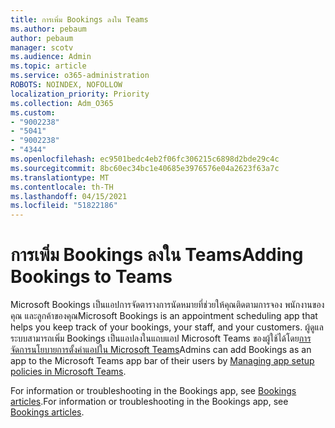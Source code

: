```yaml
---
title: การเพิ่ม Bookings ลงใน Teams
ms.author: pebaum
author: pebaum
manager: scotv
ms.audience: Admin
ms.topic: article
ms.service: o365-administration
ROBOTS: NOINDEX, NOFOLLOW
localization_priority: Priority
ms.collection: Adm_O365
ms.custom:
- "9002238"
- "5041"
- "9002238"
- "4344"
ms.openlocfilehash: ec9501bedc4eb2f06fc306215c6898d2bde29c4c
ms.sourcegitcommit: 8bc60ec34bc1e40685e3976576e04a2623f63a7c
ms.translationtype: MT
ms.contentlocale: th-TH
ms.lasthandoff: 04/15/2021
ms.locfileid: "51822186"
---
```

# <a name="adding-bookings-to-teams"></a><span data-ttu-id="cf671-102">การเพิ่ม Bookings ลงใน Teams</span><span class="sxs-lookup"><span data-stu-id="cf671-102">Adding Bookings to Teams</span></span>

<span data-ttu-id="cf671-103">Microsoft Bookings เป็นแอปการจัดตารางการนัดหมายที่ช่วยให้คุณติดตามการจอง พนักงานของคุณ และลูกค้าของคุณ</span><span class="sxs-lookup"><span data-stu-id="cf671-103">Microsoft Bookings is an appointment scheduling app that helps you keep track of your bookings, your staff, and your customers.</span></span> <span data-ttu-id="cf671-104">ผู้ดูแลระบบสามารถเพิ่ม Bookings เป็นแอปลงในแถบแอป Microsoft Teams ของผู้ใช้ได้โดย[การจัดการนโยบายการตั้งค่าแอปใน Microsoft Teams](https://docs.microsoft.com/microsoftteams/teams-app-setup-policies)</span><span class="sxs-lookup"><span data-stu-id="cf671-104">Admins can add Bookings as an app to the Microsoft Teams app bar of their users by [Managing app setup policies in Microsoft Teams](https://docs.microsoft.com/microsoftteams/teams-app-setup-policies).</span></span>

<span data-ttu-id="cf671-105">For information or troubleshooting in the Bookings app, see [Bookings articles](https://docs.microsoft.com/microsoft-365/bookings/bookings-faq).</span><span class="sxs-lookup"><span data-stu-id="cf671-105">For information or troubleshooting in the Bookings app, see [Bookings articles](https://docs.microsoft.com/microsoft-365/bookings/bookings-faq).</span></span>
